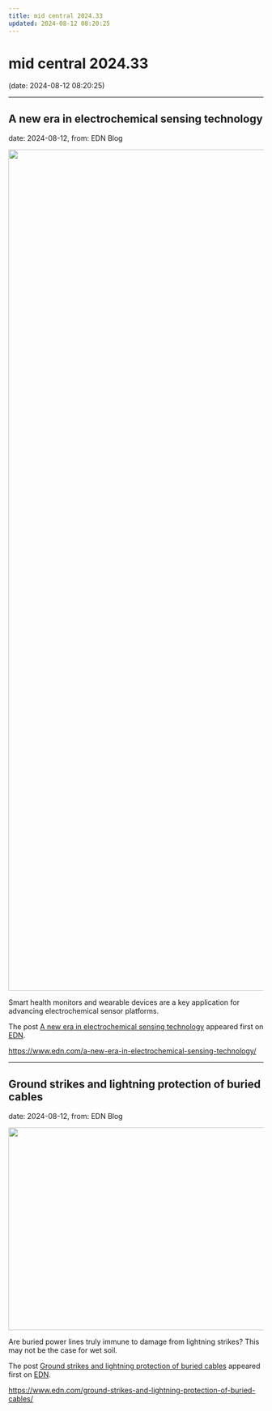 ```yaml
---
title: mid central 2024.33
updated: 2024-08-12 08:20:25
---
```


# mid central 2024.33

(date: 2024-08-12 08:20:25)

---

## A new era in electrochemical sensing technology

date: 2024-08-12, from: EDN Blog

<img width="1695" height="1664" src="https://www.edn.com/wp-content/uploads/Fig-3-electrochemical-sensor-demo-apps-onsemi.png?fit=1695%2C1664" class="webfeedsFeaturedVisual wp-post-image" alt="" style="display: block; margin-bottom: 5px; clear:both;max-width: 100%;" link_thumbnail="" decoding="async" fetchpriority="high" srcset="https://www.edn.com/wp-content/uploads/Fig-3-electrochemical-sensor-demo-apps-onsemi.png?w=1695 1695w, https://www.edn.com/wp-content/uploads/Fig-3-electrochemical-sensor-demo-apps-onsemi.png?w=300 300w, https://www.edn.com/wp-content/uploads/Fig-3-electrochemical-sensor-demo-apps-onsemi.png?w=768 768w, https://www.edn.com/wp-content/uploads/Fig-3-electrochemical-sensor-demo-apps-onsemi.png?w=1024 1024w, https://www.edn.com/wp-content/uploads/Fig-3-electrochemical-sensor-demo-apps-onsemi.png?w=1536 1536w" sizes="(max-width: 1695px) 100vw, 1695px" /><p>Smart health monitors and wearable devices are a key application for advancing electrochemical sensor platforms.</p>
<p>The post <a href="https://www.edn.com/a-new-era-in-electrochemical-sensing-technology/" data-wpel-link="internal">A new era in electrochemical sensing technology</a> appeared first on <a href="https://www.edn.com" data-wpel-link="internal">EDN</a>.</p>
 

<https://www.edn.com/a-new-era-in-electrochemical-sensing-technology/>

---

## Ground strikes and lightning protection of buried cables

date: 2024-08-12, from: EDN Blog

<img width="567" height="401" src="https://www.edn.com/wp-content/uploads/Buried-Line.png?fit=567%2C401" class="webfeedsFeaturedVisual wp-post-image" alt="" style="display: block; margin-bottom: 5px; clear:both;max-width: 100%;" link_thumbnail="" decoding="async" loading="lazy" srcset="https://www.edn.com/wp-content/uploads/Buried-Line.png?w=567 567w, https://www.edn.com/wp-content/uploads/Buried-Line.png?w=300 300w" sizes="(max-width: 567px) 100vw, 567px" /><p>Are buried power lines truly immune to damage from lightning strikes? This may not be the case for wet soil.</p>
<p>The post <a href="https://www.edn.com/ground-strikes-and-lightning-protection-of-buried-cables/" data-wpel-link="internal">Ground strikes and lightning protection of buried cables</a> appeared first on <a href="https://www.edn.com" data-wpel-link="internal">EDN</a>.</p>
 

<https://www.edn.com/ground-strikes-and-lightning-protection-of-buried-cables/>

